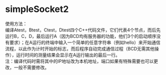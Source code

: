 # simpleSocket2  
使用方法：  
编译Atest，Btest，Ctest，Dtest四个C++代码文件，它们代表4个节点，而后先运行B，C，D，最后运行A（因为BCD均有服务器的功能，他们3个的启动顺序没有要求）；在A运行的终端中输入一个简单的任意字符串（例如hello）来开始通信流程，以此作为计时开始的标志，而后程序自动完成通信过程（BCD无需其他操作），运行时间的测量结果会显示在A运行输出的最后一行。  
注：编译代码时需将其中的IP地址改为本机地址，端口如果有特殊需要也可以更改，一般不需要修改。
